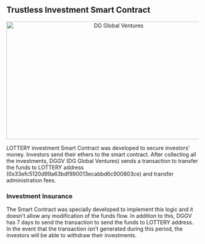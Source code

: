 ## Trustless Investment Smart Contract

<p align="center">
<img src="https://github.com/dggventures/syndicate/blob/master/lottery/images/lottery-workflow.png" 
alt="DG Global Ventures" width="573" height="309" border="0" align="center" margin-left="10%" />
</p>

LOTTERY investment Smart Contract was developed to secure investors' money. Investors send their ethers to the smart contract. After collecting all the investments, DGGV (DG Global Ventures) sends a transaction to transfer the funds to LOTTERY address (0x33efc5120d99a63bdf990013ecabbd6c900803ce) and transfer administration fees.

### Investment Insurance

The Smart Contract was specially developed to implement this logic and it doesn't allow any modification of the funds flow. In addition to this, DGGV has 7 days to send the transaction to send the funds to LOTTERY address. In the event that the transaction isn't generated during this period, the investors will be able to withdraw their investments. 
